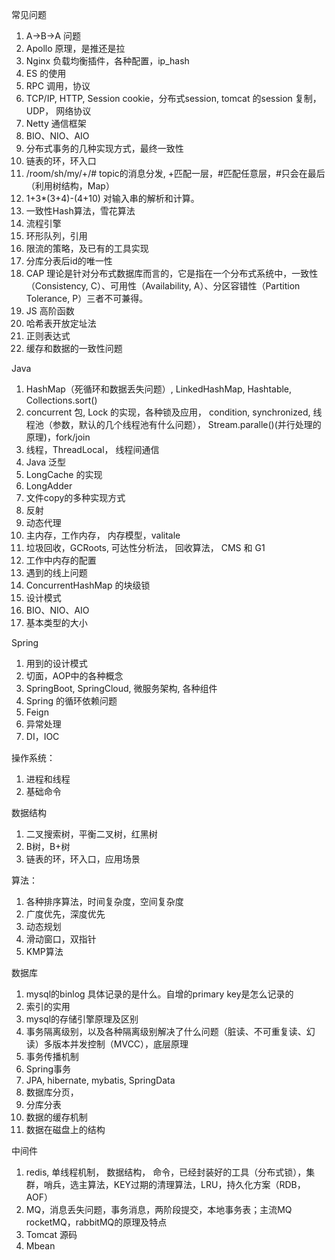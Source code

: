 常见问题
1. A->B->A 问题
2. Apollo 原理，是推还是拉
3. Nginx 负载均衡插件，各种配置，ip_hash
4. ES 的使用
5. RPC 调用，协议
6. TCP/IP, HTTP, Session cookie，分布式session, tomcat 的session 复制， UDP， 网络协议
7. Netty 通信框架
8. BIO、NIO、AIO
9. 分布式事务的几种实现方式，最终一致性
10. 链表的环，环入口
11. /room/sh/my/+/#  topic的消息分发, +匹配一层，#匹配任意层，#只会在最后（利用树结构，Map）
12. 1+3*(3+4)-(4+10) 对输入串的解析和计算。
13. 一致性Hash算法，雪花算法
14. 流程引擎
15. 环形队列，引用
16. 限流的策略，及已有的工具实现
17. 分库分表后id的唯一性
18. CAP 理论是针对分布式数据库而言的，它是指在一个分布式系统中，一致性（Consistency, C）、可用性（Availability, A）、分区容错性（Partition Tolerance, P）三者不可兼得。
19. JS 高阶函数
20. 哈希表开放定址法
21. 正则表达式
22. 缓存和数据的一致性问题


Java
1. HashMap（死循环和数据丢失问题）, LinkedHashMap, Hashtable, Collections.sort()
2. concurrent 包, Lock 的实现，各种锁及应用， condition, synchronized, 线程池（参数，默认的几个线程池有什么问题）， Stream.paralle()(并行处理的原理)，fork/join
3. 线程，ThreadLocal， 线程间通信
4. Java 泛型
5. LongCache 的实现
6. LongAdder
7. 文件copy的多种实现方式
8. 反射
9. 动态代理
10. 主内存，工作内存， 内存模型，valitale 
11. 垃圾回收，GCRoots, 可达性分析法， 回收算法， CMS 和 G1
12. 工作中内存的配置
13. 遇到的线上问题
14. ConcurrentHashMap 的块级锁
15. 设计模式
16. BIO、NIO、AIO
17. 基本类型的大小


Spring
1. 用到的设计模式
2. 切面，AOP中的各种概念
3. SpringBoot, SpringCloud, 微服务架构, 各种组件
4. Spring 的循环依赖问题
5. Feign
6. 异常处理
7. DI，IOC

操作系统：
1. 进程和线程
2. 基础命令






数据结构
1. 二叉搜索树，平衡二叉树，红黑树
2. B树，B+树
3. 链表的环，环入口，应用场景

算法：
1. 各种排序算法，时间复杂度，空间复杂度
2. 广度优先，深度优先
3. 动态规划
4. 滑动窗口，双指针
5. KMP算法

数据库
1. mysql的binlog 具体记录的是什么。自增的primary key是怎么记录的
2. 索引的实用
3. mysql的存储引擎原理及区别
4. 事务隔离级别，以及各种隔离级别解决了什么问题（脏读、不可重复读、幻读）多版本并发控制（MVCC），底层原理
5. 事务传播机制
6. Spring事务
7. JPA, hibernate, mybatis, SpringData
8. 数据库分页，
9. 分库分表
10. 数据的缓存机制
11. 数据在磁盘上的结构


中间件
1. redis, 单线程机制， 数据结构， 命令，已经封装好的工具（分布式锁），集群，哨兵，选主算法，KEY过期的清理算法，LRU，持久化方案（RDB，AOF）
2. MQ，消息丢失问题，事务消息，两阶段提交，本地事务表；主流MQ rocketMQ，rabbitMQ的原理及特点
3. Tomcat 源码
4. Mbean



